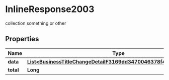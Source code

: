 

# InlineResponse2003

collection something or other

## Properties

Name | Type | Description | Notes
------------ | ------------- | ------------- | -------------
**data** | [**List&lt;BusinessTitleChangeDetailF3169dd3470046378f404ac21e864ab4&gt;**](BusinessTitleChangeDetailF3169dd3470046378f404ac21e864ab4.md) |  |  [optional]
**total** | **Long** |  |  [optional]



